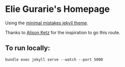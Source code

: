 # Elie Gurarie's Homepage

Using the [minimal mistakes jekyll theme](https://mmistakes.github.io/minimal-mistakes/).

Thanks to [Alison Ketz](https://github.com/alisonketz/alisonketz.github.io) for the inspiration to go this route. 

## To run locally:

```
bundle exec jekyll serve --watch --port 5000
```
